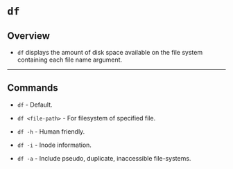 # `df`

## Overview

* `df` displays the amount of disk space available on the file system containing each file name argument.

---

## Commands

* `df` - Default.

* `df <file-path>` - For filesystem of specified file.

* `df -h` - Human friendly.

* `df -i` - Inode information.

* `df -a` - Include pseudo, duplicate, inaccessible file-systems.



